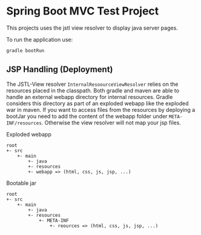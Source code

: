 # Spring Boot MVC Test Project
This projects uses the jstl view resolver to display java server pages.

To run the application use:

```sh
gradle bootRun
```

## JSP Handling (Deployment)
The JSTL-View resolver `InternalResoourceViewResolver` relies on the resources placed in the classpath. Both gradle and maven are able to handle an external webapp directory for internal resources. Gradle considers this directory as part of an exploded webapp like the exploded war in maven. If you want to access files from the resources by deploying a bootJar you need to add the content of the webapp folder under `META-INF/resources`. Otherwise the view resolver will not map your jsp files.

Exploded webapp
```
root
+- src
    +- main
        +- java
        +- resources
        +- webapp => (html, css, js, jsp, ...)
```

Bootable jar
```
root
+- src
    +- main
        +- java
        +- resources
            +- META-INF
                +- reources => (html, css, js, jsp, ...)
```

